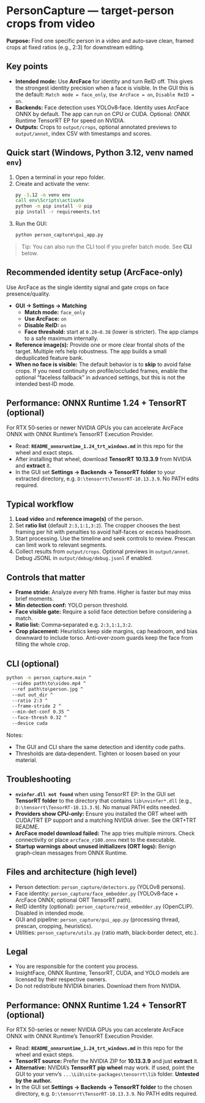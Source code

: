 # PersonCapture — target‑person crops from video

**Purpose:** Find one specific person in a video and auto‑save clean, framed crops at fixed ratios (e.g., 2:3) for downstream editing.

## Key points

- **Intended mode:** Use **ArcFace** for identity and turn ReID off. This gives the strongest identity precision when a face is visible. In the GUI this is the default: `Match mode = face_only`, `Use ArcFace = on`, `Disable ReID = on`.
- **Backends:** Face detection uses YOLOv8‑face. Identity uses ArcFace ONNX by default. The app can run on CPU or CUDA. Optional: ONNX Runtime TensorRT EP for speed on NVIDIA.
- **Outputs:** Crops to `output/crops`, optional annotated previews to `output/annot`, index CSV with timestamps and scores.

## Quick start (Windows, Python 3.12, venv named `env`)

1. Open a terminal in your repo folder.
2. Create and activate the venv:
   ```bat
   py -3.12 -m venv env
   call env\Scripts\activate
   python -m pip install -U pip
   pip install -r requirements.txt
   ```
3. Run the GUI:
   ```bat
   python person_capture\gui_app.py
   ```

> Tip: You can also run the CLI tool if you prefer batch mode. See **CLI** below.

## Recommended identity setup (ArcFace‑only)

Use ArcFace as the single identity signal and gate crops on face presence/quality.

- **GUI → Settings → Matching**
  - **Match mode:** `face_only`
  - **Use ArcFace:** `on`
  - **Disable ReID:** `on`
  - **Face threshold:** start at `0.28–0.38` (lower is stricter). The app clamps to a safe maximum internally.
- **Reference image(s):** Provide one or more clear frontal shots of the target. Multiple refs help robustness. The app builds a small deduplicated feature bank.
- **When no face is visible:** The default behavior is to **skip** to avoid false crops. If you need continuity on profile/occluded frames, enable the optional “faceless fallback” in advanced settings, but this is not the intended best‑ID mode.

## Performance: ONNX Runtime 1.24 + TensorRT (optional)

For RTX 50‑series or newer NVIDIA GPUs you can accelerate ArcFace ONNX with ONNX Runtime’s TensorRT Execution Provider.

- Read: **`README_onnxruntime_1.24_trt_windows.md`** in this repo for the wheel and exact steps.
- After installing that wheel, download **TensorRT 10.13.3.9** from NVIDIA and **extract** it.
- In the GUI set **Settings → Backends → TensorRT folder** to your extracted directory, e.g. `D:\tensorrt\TensorRT-10.13.3.9`. No PATH edits required.

## Typical workflow

1. **Load video** and **reference image(s)** of the person.
2. Set **ratio list** (default `2:3,1:1,3:2`). The cropper chooses the best framing per hit with penalties to avoid half‑faces or excess headroom.
3. Start processing. Use the timeline and seek controls to review. Prescan can limit work to relevant segments.
4. Collect results from `output/crops`. Optional previews in `output/annot`. Debug JSONL in `output/debug/debug.jsonl` if enabled.

## Controls that matter

- **Frame stride:** Analyze every Nth frame. Higher is faster but may miss brief moments.
- **Min detection conf:** YOLO person threshold.
- **Face visible gate:** Require a solid face detection before considering a match.
- **Ratio list:** Comma‑separated e.g. `2:3,1:1,3:2`.
- **Crop placement:** Heuristics keep side margins, cap headroom, and bias downward to include torso. Anti‑over‑zoom guards keep the face from filling the whole crop.

## CLI (optional)

```bat
python -m person_capture.main ^
  --video path\to\video.mp4 ^
  --ref path\to\person.jpg ^
  --out out_dir ^
  --ratio 2:3 ^
  --frame-stride 2 ^
  --min-det-conf 0.35 ^
  --face-thresh 0.32 ^
  --device cuda
```

Notes:
- The GUI and CLI share the same detection and identity code paths.
- Thresholds are data‑dependent. Tighten or loosen based on your material.

## Troubleshooting

- **`nvinfer.dll not found`** when using TensorRT EP: In the GUI set **TensorRT folder** to the directory that contains `lib\nvinfer*.dll` (e.g., `D:\tensorrt\TensorRT-10.13.3.9`). No manual PATH edits needed.
- **Providers show CPU‑only:** Ensure you installed the ORT wheel with CUDA/TRT EP support and a matching NVIDIA driver. See the ORT+TRT README.
- **ArcFace model download failed:** The app tries multiple mirrors. Check connectivity or place `arcface_r100.onnx` next to the executable.
- **Startup warnings about unused initializers (ORT logs):** Benign graph‑clean messages from ONNX Runtime.

## Files and architecture (high level)

- Person detection: `person_capture/detectors.py` (YOLOv8 persons).
- Face identity: `person_capture/face_embedder.py` (YOLOv8‑face + ArcFace ONNX; optional ORT TensorRT path).
- ReID identity (optional): `person_capture/reid_embedder.py` (OpenCLIP). Disabled in intended mode.
- GUI and pipeline: `person_capture/gui_app.py` (processing thread, prescan, cropping, heuristics).
- Utilities: `person_capture/utils.py` (ratio math, black‑border detect, etc.).

## Legal

- You are responsible for the content you process.
- InsightFace, ONNX Runtime, TensorRT, CUDA, and YOLO models are licensed by their respective owners.
- Do not redistribute NVIDIA binaries. Download them from NVIDIA.



## Performance: ONNX Runtime 1.24 + TensorRT (optional)

For RTX 50-series or newer NVIDIA GPUs you can accelerate ArcFace ONNX with ONNX Runtime’s TensorRT Execution Provider.

- Read: **`README_onnxruntime_1.24_trt_windows.md`** in this repo for the wheel and exact steps.
- **TensorRT source:** Prefer the NVIDIA ZIP for **10.13.3.9** and just **extract** it.
- **Alternative:** NVIDIA’s **TensorRT pip wheel** may work. If used, point the GUI to your venv’s `...\Lib\site-packages\tensorrt\lib` folder. **Untested by the author.**
- In the GUI set **Settings → Backends → TensorRT folder** to the chosen directory, e.g. `D:\tensorrt\TensorRT-10.13.3.9`. No PATH edits required.
